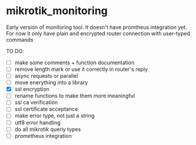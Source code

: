 # mikrotik_monitoring
Early version of monitoring tool. It doesn't have promtheus integration yet. For now it only have plain and encrypted router connection with user-typed commands

TO DO:

- [ ] make some comments + function documentation
- [ ] remove length mark or use it correctly in router's reply
- [ ] async requests or parallel
- [ ] move enerything into a library
- [x] ssl encryption
- [ ] rename functions to make them more meaningful
- [ ] ssl ca verification 
- [ ] ssl certificate acceptance
- [ ] make error type, not just a string
- [ ] utf8 error handling
- [ ] do all mikrotik queriy types
- [ ] prometheus integration
